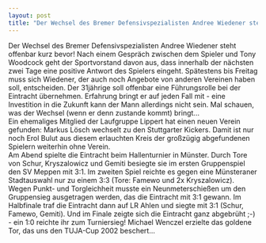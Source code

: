 ```yaml
---
layout: post
title: "Der Wechsel des Bremer Defensivspezialisten Andree Wiedener steht offenbar kurz bevor!"
---
```


Der Wechsel des Bremer Defensivspezialisten Andree Wiedener steht offenbar kurz bevor! Nach einem Gespräch zwischen dem Spieler und Tony Woodcock geht der Sportvorstand davon aus, dass innerhalb der nächsten zwei Tage eine positive Antwort des Spielers eingeht. Spätestens bis Freitag muss sich Wiedener, der auch noch Angebote von anderen Vereinen haben soll, entscheiden. Der 31jährige soll offenbar eine Führungsrolle bei der Eintracht übernehmen. Erfahrung bringt er auf jeden Fall mit - eine Investition in die Zukunft kann der Mann allerdings nicht sein. Mal schauen, was der Wechsel (wenn er denn zustande kommt) bringt...  
Ein ehemaliges Mitglied der Laufgruppe Lippert hat einen neuen Verein gefunden: Markus Lösch wechselt zu den Stuttgarter Kickers. Damit ist nur noch Erol Bulut aus diesem erlauchten Kreis der großzügig abgefundenen Spielern weiterhin ohne Verein.  
Am Abend spielte die Eintracht beim Hallenturnier in Münster. Durch Tore von Schur, Kryszalowicz und Gemiti besiegte sie im ersten Gruppenspiel den SV Meppen mit 3:1. Im zweiten Spiel reichte es gegen eine Münsteraner Stadtauswahl nur zu einem 3:3 (Tore: Famewo und 2x Kryszalowicz). Wegen Punkt- und Torgleichheit musste ein Neunmeterschießen um den Gruppensieg ausgetragen werden, das die Eintracht mit 3:1 gewann. Im Halbfinale traf die Eintracht dann auf LR Ahlen und siegte mit 3:1 (Schur, Famewo, Gemiti). Und im Finale zeigte sich die Eintracht ganz abgebrüht ;-) - ein 1:0 reichte ihr zum Turniersieg! Michael Wenczel erzielte das goldene Tor, das uns den TUJA-Cup 2002 beschert...
